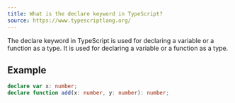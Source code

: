 ```yaml
---
title: What is the declare keyword in TypeScript?
source: https://www.typescriptlang.org/
---
```

The declare keyword in TypeScript is used for declaring a variable or a function as a type. It is used for declaring a variable or a function as a type.

## Example

```typescript
declare var x: number;
declare function add(x: number, y: number): number;
```
